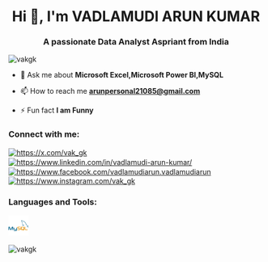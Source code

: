 <h1 align="center">Hi 👋, I'm VADLAMUDI ARUN KUMAR</h1>
<h3 align="center">A passionate Data Analyst Aspriant from India</h3>

<p align="left"> <img src="https://komarev.com/ghpvc/?username=vakgk&label=Profile%20views&color=0e75b6&style=flat" alt="vakgk" /> </p>

- 💬 Ask me about **Microsoft Excel,Microsoft Power BI,MySQL**

- 📫 How to reach me **arunpersonal21085@gmail.com**

- ⚡ Fun fact **I am Funny**

<h3 align="left">Connect with me:</h3>
<p align="left">
<a href="https://twitter.com/https://x.com/vak_gk" target="blank"><img align="center" src="https://raw.githubusercontent.com/rahuldkjain/github-profile-readme-generator/master/src/images/icons/Social/twitter.svg" alt="https://x.com/vak_gk" height="30" width="40" /></a>
<a href="https://linkedin.com/in/https://www.linkedin.com/in/vadlamudi-arun-kumar/" target="blank"><img align="center" src="https://raw.githubusercontent.com/rahuldkjain/github-profile-readme-generator/master/src/images/icons/Social/linked-in-alt.svg" alt="https://www.linkedin.com/in/vadlamudi-arun-kumar/" height="30" width="40" /></a>
<a href="https://fb.com/https://www.facebook.com/vadlamudiarun.vadlamudiarun" target="blank"><img align="center" src="https://raw.githubusercontent.com/rahuldkjain/github-profile-readme-generator/master/src/images/icons/Social/facebook.svg" alt="https://www.facebook.com/vadlamudiarun.vadlamudiarun" height="30" width="40" /></a>
<a href="https://instagram.com/https://www.instagram.com/vak_gk" target="blank"><img align="center" src="https://raw.githubusercontent.com/rahuldkjain/github-profile-readme-generator/master/src/images/icons/Social/instagram.svg" alt="https://www.instagram.com/vak_gk" height="30" width="40" /></a>
</p>

<h3 align="left">Languages and Tools:</h3>
<p align="left"> <a href="https://www.mysql.com/" target="_blank" rel="noreferrer"> <img src="https://raw.githubusercontent.com/devicons/devicon/master/icons/mysql/mysql-original-wordmark.svg" alt="mysql" width="40" height="40"/> </a> </p>

<p><img align="center" src="https://github-readme-stats.vercel.app/api/top-langs?username=vakgk&show_icons=true&locale=en&layout=compact" alt="vakgk" /></p>
